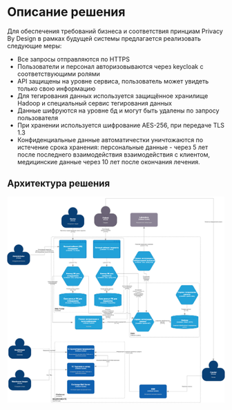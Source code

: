 # Описание решения

Для обеспечения требований бизнеса и соответствия принциам Privacy By Design в рамках будущей системы предлагается реализовать следующие меры:

- Все запросы отправляются по HTTPS
- Пользователи и персонал авторизовываются через keycloak с соответствующими ролями
- API защищены на уровне сервиса, пользователь может увидеть только свою информацию
- Для тегирования данных используется защищённое хранилище Hadoop и специальный сервис тегирования данных 
- Данные шифруются на уровне бд и могут быть удалены по запросу пользователя
- При хранении используется шифрование AES-256, при передаче TLS 1.3
- Конфиденциальные данные автоматичестки уничтожаются по истечение срока хранения: персональные данные - через 5 лет после последнего взаимодействия взаимодействия с клиентом, медицинские данные через 10 лет после окончания лечения.

## Архитектура решения

![mvp c4](medikamente-mpv.drawio.png)